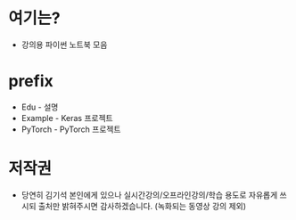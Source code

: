 # 여기는?
 * 강의용 파이썬 노트북 모음
# prefix
 * Edu - 설명
 * Example - Keras 프로젝트
 * PyTorch - PyTorch 프로젝트
# 저작권
 * 당연히 김기석 본인에게 있으나 실시간강의/오프라인강의/학습 용도로 자유롭게 쓰시되 출처만 밝혀주시면 감사하겠습니다. (녹화되는 동영상 강의 제외)
